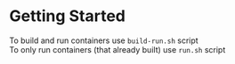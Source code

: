 # Getting Started

To build and run containers use `build-run.sh` script  
To only run containers (that already built) use `run.sh` script

